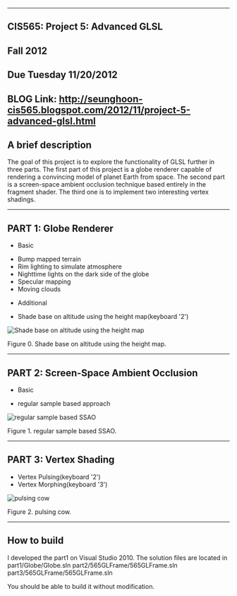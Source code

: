 -------------------------------------------------------------------------------
CIS565: Project 5: Advanced GLSL
-------------------------------------------------------------------------------
Fall 2012
-------------------------------------------------------------------------------
Due Tuesday 11/20/2012
-------------------------------------------------------------------------------
BLOG Link: http://seunghoon-cis565.blogspot.com/2012/11/project-5-advanced-glsl.html
-------------------------------------------------------------------------------
A brief description
-------------------------------------------------------------------------------
The goal of this project is to explore the functionality of GLSL further in three parts.
The first part of this project is a globe renderer capable of rendering a convincing model of planet Earth from space.
The second part is a screen-space ambient occlusion technique based entirely in the fragment shader.
The third one is to implement two interesting vertex shadings.

-------------------------------------------------------------------------------
PART 1: Globe Renderer
-------------------------------------------------------------------------------
- Basic
* Bump mapped terrain
* Rim lighting to simulate atmosphere
* Nighttime lights on the dark side of the globe
* Specular mapping
* Moving clouds

- Additional 
* Shade base on altitude using the height map(keyboard '2')

![Shade base on altitude using the height map](Project5-AdvancedGLSL/raw/master/readme_files/altitude_shading.png)

Figure 0. Shade base on altitude using the height map.

-------------------------------------------------------------------------------
PART 2: Screen-Space Ambient Occlusion
-------------------------------------------------------------------------------
- Basic
* regular sample based approach

![regular sample based SSAO](Project5-AdvancedGLSL/raw/master/readme_files/ssao_sponza.png)

Figure 1. regular sample based SSAO.

-------------------------------------------------------------------------------
PART 3: Vertex Shading
-------------------------------------------------------------------------------
* Vertex Pulsing(keyboard '2')
* Vertex Morphing(keyboard '3')

![pulsing cow](Project5-AdvancedGLSL/raw/master/readme_files/pulsing_cow.png)

Figure 2. pulsing cow.

-------------------------------------------------------------------------------
How to build
-------------------------------------------------------------------------------
I developed the part1 on Visual Studio 2010.
The solution files are located in 
part1/Globe/Globe.sln
part2/565GLFrame/565GLFrame.sln
part3/565GLFrame/565GLFrame.sln

You should be able to build it without modification.
